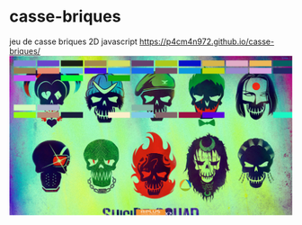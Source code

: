 # casse-briques
jeu de casse briques 2D javascript
https://p4cm4n972.github.io/casse-briques/
![imp screen](git03.png)

